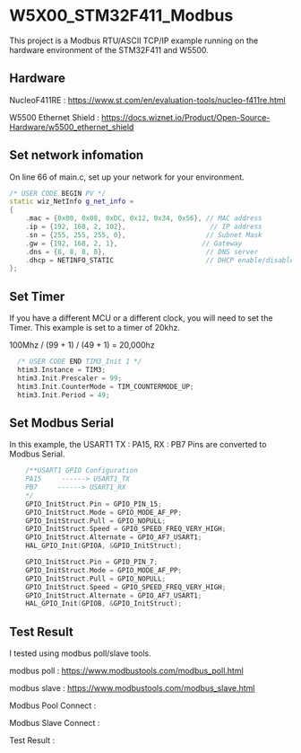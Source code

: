 # W5X00_STM32F411_Modbus
This project is a Modbus RTU/ASCII TCP/IP example running on the hardware environment of the STM32F411 and W5500.

## Hardware
NucleoF411RE : https://www.st.com/en/evaluation-tools/nucleo-f411re.html

W5500 Ethernet Shield : https://docs.wiznet.io/Product/Open-Source-Hardware/w5500_ethernet_shield

## Set network infomation
On line 66 of main.c, set up your network for your environment.
```cpp
/* USER CODE BEGIN PV */
static wiz_NetInfo g_net_info =
{
    .mac = {0x00, 0x08, 0xDC, 0x12, 0x34, 0x56}, // MAC address
    .ip = {192, 168, 2, 102},                     // IP address
    .sn = {255, 255, 255, 0},                    // Subnet Mask
    .gw = {192, 168, 2, 1},                     // Gateway
    .dns = {8, 8, 8, 8},                         // DNS server
    .dhcp = NETINFO_STATIC                       // DHCP enable/disable
};
```
## Set Timer
If you have a different MCU or a different clock, you will need to set the Timer. This example is set to a timer of 20khz.

100Mhz / (99 + 1) / (49 + 1) = 20,000hz

```cpp
  /* USER CODE END TIM3_Init 1 */
  htim3.Instance = TIM3;
  htim3.Init.Prescaler = 99;
  htim3.Init.CounterMode = TIM_COUNTERMODE_UP;
  htim3.Init.Period = 49;
```

## Set Modbus Serial
In this example, the USART1 TX : PA15, RX : PB7 Pins are converted to Modbus Serial. 

```cpp
    /**USART1 GPIO Configuration
    PA15     ------> USART1_TX
    PB7     ------> USART1_RX
    */
    GPIO_InitStruct.Pin = GPIO_PIN_15;
    GPIO_InitStruct.Mode = GPIO_MODE_AF_PP;
    GPIO_InitStruct.Pull = GPIO_NOPULL;
    GPIO_InitStruct.Speed = GPIO_SPEED_FREQ_VERY_HIGH;
    GPIO_InitStruct.Alternate = GPIO_AF7_USART1;
    HAL_GPIO_Init(GPIOA, &GPIO_InitStruct);

    GPIO_InitStruct.Pin = GPIO_PIN_7;
    GPIO_InitStruct.Mode = GPIO_MODE_AF_PP;
    GPIO_InitStruct.Pull = GPIO_NOPULL;
    GPIO_InitStruct.Speed = GPIO_SPEED_FREQ_VERY_HIGH;
    GPIO_InitStruct.Alternate = GPIO_AF7_USART1;
    HAL_GPIO_Init(GPIOB, &GPIO_InitStruct);
```

## Test Result
I tested using modbus poll/slave tools.

modbus poll : https://www.modbustools.com/modbus_poll.html

modbus slave : https://www.modbustools.com/modbus_slave.html

Modbus Pool Connect :

Modbus Slave Connect :

Test Result :

